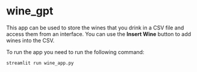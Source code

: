 # wine_gpt

This app can be used to store the wines that you drink in a CSV file and access them from an interface.
You can use the **Insert Wine** button to add wines into the CSV.

To run the app you need to run the following command:

`streamlit run wine_app.py`

